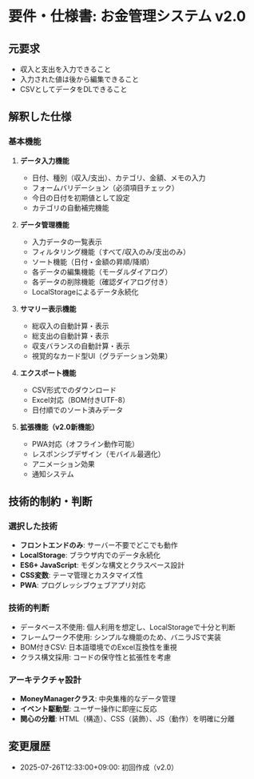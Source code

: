 # 要件・仕様書: お金管理システム v2.0

## 元要求
- 収入と支出を入力できること
- 入力された値は後から編集できること
- CSVとしてデータをDLできること

## 解釈した仕様
### 基本機能
1. **データ入力機能**
   - 日付、種別（収入/支出）、カテゴリ、金額、メモの入力
   - フォームバリデーション（必須項目チェック）
   - 今日の日付を初期値として設定
   - カテゴリの自動補完機能

2. **データ管理機能**
   - 入力データの一覧表示
   - フィルタリング機能（すべて/収入のみ/支出のみ）
   - ソート機能（日付・金額の昇順/降順）
   - 各データの編集機能（モーダルダイアログ）
   - 各データの削除機能（確認ダイアログ付き）
   - LocalStorageによるデータ永続化

3. **サマリー表示機能**
   - 総収入の自動計算・表示
   - 総支出の自動計算・表示
   - 収支バランスの自動計算・表示
   - 視覚的なカード型UI（グラデーション効果）

4. **エクスポート機能**
   - CSV形式でのダウンロード
   - Excel対応（BOM付きUTF-8）
   - 日付順でのソート済みデータ

5. **拡張機能（v2.0新機能）**
   - PWA対応（オフライン動作可能）
   - レスポンシブデザイン（モバイル最適化）
   - アニメーション効果
   - 通知システム

## 技術的制約・判断
### 選択した技術
- **フロントエンドのみ**: サーバー不要でどこでも動作
- **LocalStorage**: ブラウザ内でのデータ永続化
- **ES6+ JavaScript**: モダンな構文とクラスベース設計
- **CSS変数**: テーマ管理とカスタマイズ性
- **PWA**: プログレッシブウェブアプリ対応

### 技術的判断
- データベース不使用: 個人利用を想定し、LocalStorageで十分と判断
- フレームワーク不使用: シンプルな機能のため、バニラJSで実装
- BOM付きCSV: 日本語環境でのExcel互換性を重視
- クラス構文採用: コードの保守性と拡張性を考慮

### アーキテクチャ設計
- **MoneyManagerクラス**: 中央集権的なデータ管理
- **イベント駆動型**: ユーザー操作に即座に反応
- **関心の分離**: HTML（構造）、CSS（装飾）、JS（動作）を明確に分離

## 変更履歴
- 2025-07-26T12:33:00+09:00: 初回作成（v2.0）